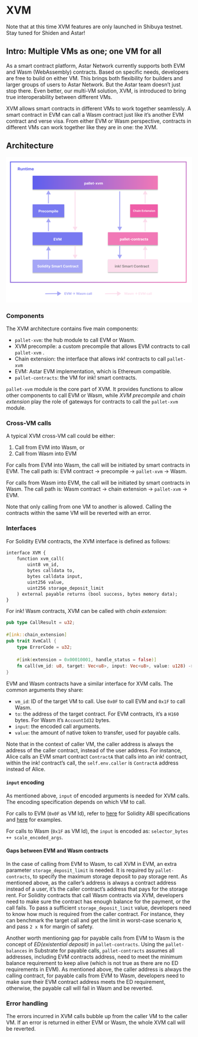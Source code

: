 # XVM

Note that at this time XVM features are only launched in Shibuya testnet. Stay tuned for Shiden and Astar!

## Intro: Multiple VMs as one; one VM for all

As a smart contract platform, Astar Network currently supports both EVM and Wasm (WebAssembly) contracts. Based on specific needs, developers are free to build on either VM. This brings both flexibility for builders and larger groups of users to Astar Network. But the Astar team doesn’t just stop there. Even better, our multi-VM solution, XVM, is introduced to bring true interoperability between different VMs.

XVM allows smart contracts in different VMs to work together seamlessly. A smart contract in EVM can call a Wasm contract just like it’s another EVM contract and verse visa. From either EVM or Wasm perspective, contracts in different VMs can work together like they are in one: the XVM.

## Architecture

![XVM.png](./img/xvm-architecture.png)

### Components

The XVM architecture contains five main components:

- `pallet-xvm`: the hub module to call EVM or Wasm.
- XVM precompile: a custom precompile that allows EVM contracts to call `pallet-xvm` .
- Chain extension: the interface that allows ink! contracts to call `pallet-xvm`
- EVM: Astar EVM implementation, which is Ethereum compatible.
- `pallet-contracts`: the VM for ink! smart contracts.

`pallet-xvm` module is the core part of XVM. It provides functions to allow other components to call EVM or Wasm, while _XVM precompile_ and _chain extension_ play the role of gateways for contracts to call the `pallet-xvm` module.

### Cross-VM calls

A typical XVM cross-VM call could be either:

1. Call from EVM into Wasm, or
2. Call from Wasm into EVM

For calls from EVM into Wasm, the call will be initiated by smart contracts in EVM. The call path is: EVM contract -> precompile -> `pallet-xvm` -> Wasm.

For calls from Wasm into EVM, the call will be initiated by smart contracts in Wasm. The call path is: Wasm contract -> chain extension -> `pallet-xvm` -> EVM.

Note that only calling from one VM to another is allowed. Calling the contracts within the same VM will be reverted with an error.

### Interfaces

For Solidity EVM contracts, the XVM interface is defined as follows:

```solidity
interface XVM {
    function xvm_call(
        uint8 vm_id,
        bytes calldata to,
        bytes calldata input,
        uint256 value,
        uint256 storage_deposit_limit
    ) external payable returns (bool success, bytes memory data);
}
```

For ink! Wasm contracts, XVM can be called with _chain extension_:

```rust
pub type CallResult = u32;

#[ink::chain_extension]
pub trait XvmCall {
    type ErrorCode = u32;

    #[ink(extension = 0x00010001, handle_status = false)]
    fn call(vm_id: u8, target: Vec<u8>, input: Vec<u8>, value: u128) -> CallResult;
}
```

EVM and Wasm contracts have a similar interface for XVM calls. The common arguments they share:

- `vm_id`: ID of the target VM to call. Use `0x0F` to call EVM and `0x1F` to call Wasm.
- `to`: the address of the target contract. For EVM contracts, it’s a `H160` bytes. For Wasm it’s `AccountId32` bytes.
- `input`: the encoded call arguments.
- `value`: the amount of native token to transfer, used for payable calls.

Note that in the context of caller VM, the caller address is always the address of the caller contract, instead of the user address. For instance, Alice calls an EVM smart contract `ContractA` that calls into an ink! contract, within the ink! contract’s call, the `self.env.caller` is `ContractA` address instead of Alice.

#### `input` encoding

As mentioned above, `input` of encoded arguments is needed for XVM calls. The encoding specification depends on which VM to call.

For calls to EVM (`0x0F` as VM Id), refer to [here](https://docs.soliditylang.org/en/latest/abi-spec.html#function-selector-and-argument-encoding) for Solidity ABI specifications and [here](https://docs.soliditylang.org/en/latest/abi-spec.html#examples) for examples.

For calls to Wasm (`0x1F` as VM Id), the `input` is encoded as: `selector_bytes ++ scale_encoded_args`.

#### Gaps between EVM and Wasm contracts

In the case of calling from EVM to Wasm, to call XVM in EVM, an extra parameter `storage_deposit_limit` is needed. It is required by `pallet-contracts`, to specify the maximum storage deposit to pay storage rent. As mentioned above, as the caller’s address is always a contract address instead of a user, it’s the caller contract’s address that pays for the storage rent. For Solidity contracts that call Wasm contracts via XVM, developers need to make sure the contract has enough balance for the payment, or the call fails. To pass a sufficient `storage_deposit_limit` value, developers need to know how much is required from the caller contract. For instance, they can benchmark the target call and get the limit in worst-case scenario `N`, and pass `2 x N` for margin of safety.

Another worth mentioning gap for payable calls from EVM to Wasm is the concept of _ED(existential deposit)_ in `pallet-contracts`. Using the `pallet-balances` in Substrate for payable calls, `pallet-contracts` assumes all addresses, including EVM contracts address, need to meet the minimum balance requirement to keep alive (which is not true as there are no ED requirements in EVM). As mentioned above, the caller address is always the calling contract, for payable calls from EVM to Wasm, developers need to make sure their EVM contract address meets the ED requirement, otherwise, the payable call will fail in Wasm and be reverted.

### Error handling

The errors incurred in XVM calls bubble up from the caller VM to the caller VM. If an error is returned in either EVM or Wasm, the whole XVM call will be reverted.
